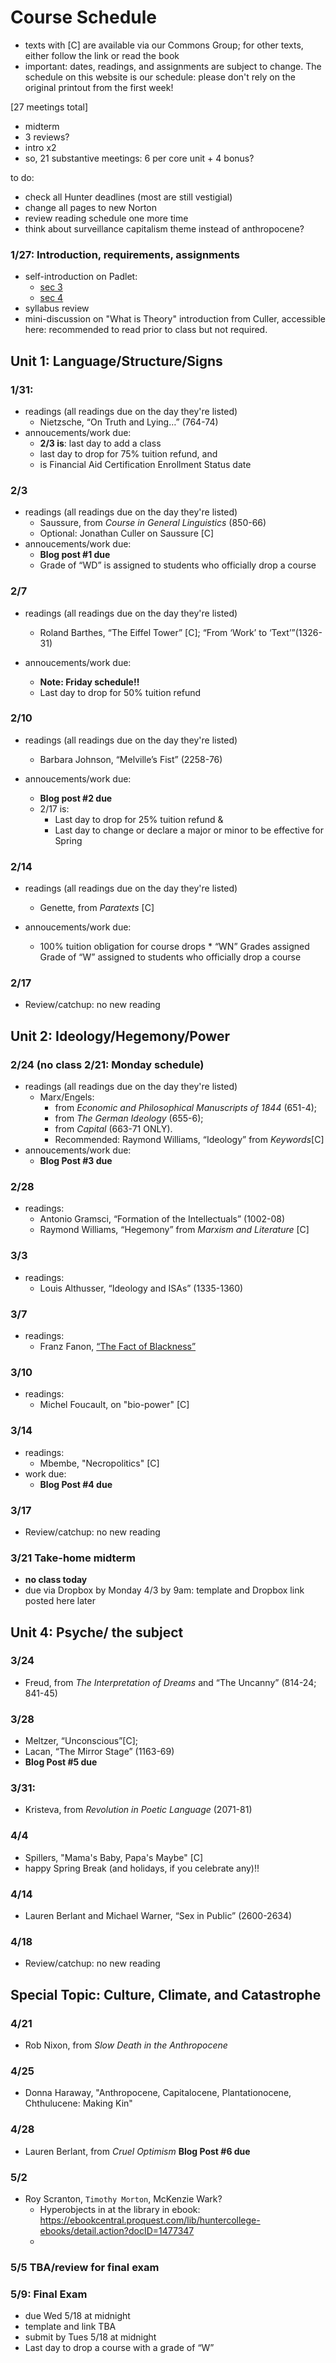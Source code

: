 
# **Course Schedule** 

* texts with [C] are available via our Commons Group; for other texts, either follow the link or read the book
* important: dates, readings, and assignments are subject to change. The schedule on this website is our schedule: please don't rely on the original printout from the first week!

[27 meetings total]

* midterm
* 3 reviews?
* intro x2
* so, 21 substantive meetings: 6 per core unit + 4 bonus?

to do:

* check all Hunter deadlines (most are still vestigial)
* change all pages to new Norton
* review reading schedule one more time
* think about surveillance capitalism theme instead of anthropocene?


###  1/27: Introduction, requirements, assignments
                                                                                                                                                                                                                                                                                                    
* self-introduction on Padlet:
	* [sec 3]()
	* [sec 4]()      
* syllabus review 
* mini-discussion on "What is Theory" introduction from Culler, accessible here: recommended to read prior to class but not required.                                                                                                                                                                       

## Unit 1: Language/Structure/Signs                                                                                                                                                                                                                                                                                                                 

### 1/31:                        
* readings (all readings due on the day they're listed)
	* Nietzsche, “On Truth and Lying…” (764-74)   
* annoucements/work due:
	* **2/3 is**: last day to add a class
	* last day to drop for 75% tuition refund, and 
	* is Financial Aid Certification Enrollment Status date                                                                                 

### 2/3                        
* readings (all readings due on the day they're listed)
	* Saussure, from *Course in General Linguistics* (850-66) 
	* Optional: Jonathan Culler on Saussure [C]    
* annoucements/work due:
	* **Blog post #1 due**	
	* Grade of “WD” is assigned to students who officially drop a course                                                                                                                             

### 2/7 

* readings (all readings due on the day they're listed)
	* Roland Barthes, “The Eiffel Tower” [C]; “From ‘Work’ to ‘Text’”(1326-31)                                  

* annoucements/work due:
	* **Note: Friday schedule!!** 
	* Last day to drop for 50% tuition refund                                                                                                                                                                                  

### 2/10 
* readings (all readings due on the day they're listed)
	* Barbara Johnson, “Melville’s Fist” (2258-76)  

* annoucements/work due:
	* **Blog post #2 due**  
	* 2/17 is:   
		* Last day to drop for 25% tuition refund &  
		* Last day to change or declare a major or minor to be effective for Spring        

### 2/14
* readings (all readings due on the day they're listed)
	* Genette, from *Paratexts* [C]                                                                                

* annoucements/work due:
	* 100% tuition obligation for course drops	* “WN” Grades assigned Grade of “W” assigned to students who officially drop a course                                                                                                                                                                                                                        

### 2/17
* Review/catchup: no new reading    

## Unit 2: Ideology/Hegemony/Power                                                                                                                                                                                                                                                                                                                  

### 2/24 (no class 2/21: Monday schedule)
* readings (all readings due on the day they're listed)
	* Marx/Engels: 
		* from *Economic and Philosophical Manuscripts of 1844* (651-4); 
		* from *The German Ideology* (655-6); 
		* from *Capital* (663-71 ONLY). 
		* Recommended: Raymond Williams, “Ideology” from *Keywords*[C]    
* annoucements/work due:
	* **Blog Post #3 due**

### 2/28                                                                                                                                                                                                                                                                                                                                                                                                                                                                                                                                                                                                                 
* readings:
	* Antonio Gramsci, “Formation of the Intellectuals” (1002-08) 
	* Raymond Williams, “Hegemony” from *Marxism and Literature* [C]

	
### 3/3                       
* readings:
	* Louis Althusser, “Ideology and ISAs” (1335-1360)   
                                                                                                                                                                                                    

		
### 3/7
* readings:
	* Franz Fanon, [“The Fact of Blackness”](http://blogs.umass.edu/afroam391g-shabazz/files/2010/02/Frantz-Fanon.pdf)    [](https://blogs.stockton.edu/postcolonialstudies/a_dream_deferred/the-fact-of-blackness/)      

### 3/10                      
* readings:
	* Michel Foucault, on "bio-power" [C]

### 3/14                  
* readings:
	* Mbembe, "Necropolitics" [C]
* work due:
	* **Blog Post #4 due** 
	
### 3/17
* Review/catchup: no new reading    
                                                                                                                    

### 3/21 Take-home midterm 
* **no class today**
* due via Dropbox by Monday 4/3 by 9am: template and Dropbox link posted here later

## Unit 4: Psyche/ the subject


### 3/24
* Freud, from *The Interpretation of Dreams* and “The Uncanny” (814-24; 841-45)

### 3/28
* Meltzer, “Unconscious”[C]; 
* Lacan, “The Mirror Stage” (1163-69)                                     
* **Blog Post #5 due**

### 3/31: 
* Kristeva, from *Revolution in Poetic Language* (2071-81)

### 4/4
* Spillers, "Mama's Baby, Papa's Maybe" [C]
* happy Spring Break (and holidays, if you celebrate any)!!                                                                                                                                                                                                                                                                                                                                                                                                                                                                                                                                                

### 4/14
* Lauren Berlant and Michael Warner, “Sex in Public” (2600-2634)

### 4/18
* Review/catchup: no new reading    

## Special Topic: Culture, Climate, and Catastrophe

### 4/21
* Rob Nixon, from *Slow Death in the Anthropocene*

### 4/25
* Donna Haraway, "Anthropocene, Capitalocene, Plantationocene, Chthulucene: Making Kin"


### 4/28
* Lauren Berlant, from *Cruel Optimism* 
**Blog Post #6 due**

### 5/2
* Roy Scranton, `Timothy Morton`, McKenzie Wark?
	* Hyperobjects in at the library in ebook: https://ebookcentral.proquest.com/lib/huntercollege-ebooks/detail.action?docID=1477347
	* 

### 5/5 TBA/review for final exam

### 5/9: Final Exam


* due Wed 5/18 at midnight
* template and link TBA
* submit by Tues 5/18 at midnight
* Last day to drop a course with a grade of “W”
